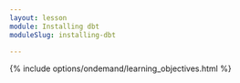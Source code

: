 ```yaml
---
layout: lesson
module: Installing dbt
moduleSlug: installing-dbt

---
```

{% include options/ondemand/learning_objectives.html %}
